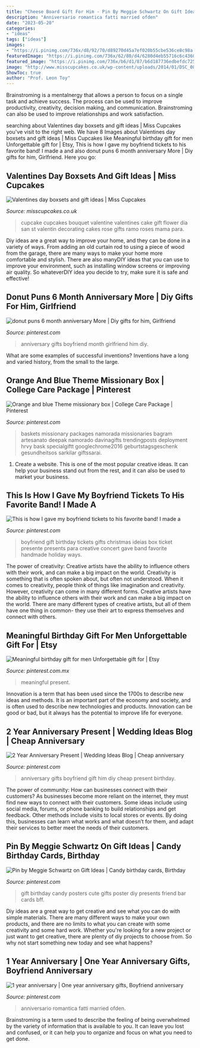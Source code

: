 ```yaml
---
title: "Cheese Board Gift For Him - Pin By Meggie Schwartz On Gift Ideas"
description: "Anniversario romantica fatti married ofden"
date: "2023-05-20"
categories:
- "ideas"
tags: ["ideas"]
images:
- "https://i.pinimg.com/736x/d8/92/70/d89270d45a7ef020b55cbe536ce8c98a.jpg"
featuredImage: "https://i.pinimg.com/736x/62/80/d4/6280d4eb55716c6c4360783f06cc0c72---year-anniversary-wedding-anniversary-gifts.jpg"
featured_image: "https://i.pinimg.com/736x/b6/d1/87/b6d187736edbefdc72596d1c58a46d82--menu-gift-ideas.jpg"
image: "http://www.misscupcakes.co.uk/wp-content/uploads/2014/01/DSC_0831.jpg"
ShowToc: true
author: "Prof. Leon Toy"
---
```



Brainstroming is a mentalnergy that allows a person to focus on a single task and achieve success. The process can be used to improve productivity, creativity, decision making, and communication. Brainstroming can also be used to improve relationships and work satisfaction.

	

		
searching about Valentines day boxsets and gift ideas | Miss Cupcakes you've visit to the right web. We have 8 Images about Valentines day boxsets and gift ideas | Miss Cupcakes like Meaningful birthday gift for men Unforgettable gift for | Etsy, This is how I gave my boyfriend tickets to his favorite band! I made a and also donut puns 6 month anniversary More | Diy gifts for him, Girlfriend. Here you go:
		
    
## Valentines Day Boxsets And Gift Ideas | Miss Cupcakes

<img loading=lazy src="http://www.misscupcakes.co.uk/wp-content/uploads/2014/01/DSC_0831.jpg" onerror="this.onerror=null;this.src='https://tse1.mm.bing.net/th?id=OIP.Ert5I2cFCeXz74T-nsgvaAHaKC&amp;pid=15.1';" alt="Valentines day boxsets and gift ideas | Miss Cupcakes">

_Source: misscupcakes.co.uk_

>cupcake cupcakes bouquet valentine valentines cake gift flower dia san st valentin decorating cakes rose gifts ramo roses mama para. 

	

Diy ideas are a great way to improve your home, and they can be done in a variety of ways. From adding an old curtain rod to using a piece of wood from the garage, there are many ways to make your home more comfortable and stylish. There are also manyDIY ideas that you can use to improve your environment, such as installing window screens or improving air quality. So whateverDIY idea you decide to try, make sure it is safe and effective!

    
## Donut Puns 6 Month Anniversary More | Diy Gifts For Him, Girlfriend

<img loading=lazy src="https://i.pinimg.com/736x/d8/92/70/d89270d45a7ef020b55cbe536ce8c98a.jpg" onerror="this.onerror=null;this.src='https://tse4.mm.bing.net/th?id=OIP.US_ZOwwclQKkRVmPn9qAcAHaJ3&amp;pid=15.1';" alt="donut puns 6 month anniversary More | Diy gifts for him, Girlfriend">

_Source: pinterest.com_

>anniversary gifts boyfriend month girlfriend him diy. 

	

What are some examples of successful inventions?
Inventions have a long and varied history, from the small to the large.

    
## Orange And Blue Theme Missionary Box | College Care Package | Pinterest

<img loading=lazy src="https://i.pinimg.com/736x/db/9a/9b/db9a9b4cff7d8c52f1e17fcdb8c3b31f.jpg" onerror="this.onerror=null;this.src='https://tse1.mm.bing.net/th?id=OIP.KHLy6T-A79FHlqH9lO-TbwHaJ4&amp;pid=15.1';" alt="Orange and blue Theme missionary box | College Care Package | Pinterest">

_Source: pinterest.com_

>baskets missionary packages namorada missionaries bagram artesanato deepak namorado davinagifts trendingposts deployment hrvy bask specialgiftt googlechrome2016 geburtstagsgeschenk gesundheitsos sarkilar giftssarai. 

	

1. Create a website. This is one of the most popular creative ideas. It can help your business stand out from the rest, and it can also be used to market your business.

    
## This Is How I Gave My Boyfriend Tickets To His Favorite Band! I Made A

<img loading=lazy src="https://i.pinimg.com/736x/03/f4/37/03f4375c447d5c88ed9b72001bddde7b--his-birthday-ideas-boyfriend-boyfriends-birthday.jpg" onerror="this.onerror=null;this.src='https://tse1.mm.bing.net/th?id=OIP.rHGMX8GZDd2VmZJvzTEluQHaJ3&amp;pid=15.1';" alt="This is how I gave my boyfriend tickets to his favorite band! I made a">

_Source: pinterest.com_

>boyfriend gift birthday tickets gifts christmas ideias box ticket presente presents para creative concert gave band favorite handmade holiday ways. 

	

The power of creativity: Creative artists have the ability to influence others with their work, and can make a big impact on the world.
Creativity is something that is often spoken about, but often not understood. When it comes to creativity, people think of things like imagination and creativity. However, creativity can come in many different forms. Creative artists have the ability to influence others with their work and can make a big impact on the world. There are many different types of creative artists, but all of them have one thing in common- they use their art to express themselves and connect with others.

    
## Meaningful Birthday Gift For Men Unforgettable Gift For | Etsy

<img loading=lazy src="https://i.pinimg.com/736x/1c/99/5a/1c995ae24e7dc65a123f8c4ddd8ab776.jpg" onerror="this.onerror=null;this.src='https://tse1.mm.bing.net/th?id=OIP.DzXE8QLsbnkU6U8KMVGUZAHaJ3&amp;pid=15.1';" alt="Meaningful birthday gift for men Unforgettable gift for | Etsy">

_Source: pinterest.com.mx_

>meaningful present. 

	

Innovation is a term that has been used since the 1700s to describe new ideas and methods. It is an important part of the economy and society, and is often used to describe new technologies and products. Innovation can be good or bad, but it always has the potential to improve life for everyone.

    
## 2 Year Anniversary Present | Wedding Ideas Blog | Cheap Anniversary

<img loading=lazy src="https://i.pinimg.com/736x/62/80/d4/6280d4eb55716c6c4360783f06cc0c72---year-anniversary-wedding-anniversary-gifts.jpg" onerror="this.onerror=null;this.src='https://tse2.mm.bing.net/th?id=OIP.W9Uvo26BkLS83_D8HXNn-QHaJ3&amp;pid=15.1';" alt="2 Year Anniversary Present | Wedding Ideas Blog | Cheap anniversary">

_Source: pinterest.com_

>anniversary gifts boyfriend gift him diy cheap present birthday. 

	

The power of community: How can businesses connect with their customers?
As businesses become more reliant on the internet, they must find new ways to connect with their customers. Some ideas include using social media, forums, or phone banking to build relationships and get feedback. Other methods include visits to local stores or events. By doing this, businesses can learn what works and what doesn’t for them, and adapt their services to better meet the needs of their customers.

    
## Pin By Meggie Schwartz On Gift Ideas | Candy Birthday Cards, Birthday

<img loading=lazy src="https://i.pinimg.com/736x/b6/d1/87/b6d187736edbefdc72596d1c58a46d82--menu-gift-ideas.jpg" onerror="this.onerror=null;this.src='https://tse1.mm.bing.net/th?id=OIP.0otVZAFFTVUgXdd7TQsisgHaJ3&amp;pid=15.1';" alt="Pin by Meggie Schwartz on Gift Ideas | Candy birthday cards, Birthday">

_Source: pinterest.com_

>gift birthday candy posters cute gifts poster diy presents friend bar cards bff. 

	

Diy ideas are a great way to get creative and see what you can do with simple materials. There are many different ways to make your own products, and there are no limits to what you can create with some creativity and some hard work. Whether you're looking for a new project or just want to get creative, there are plenty of diy projects to choose from. So why not start something new today and see what happens?

    
## 1 Year Anniversary | One Year Anniversary Gifts, Boyfriend Anniversary

<img loading=lazy src="https://i.pinimg.com/736x/6b/3f/23/6b3f23026f6b7be751796ac05b554a7e.jpg" onerror="this.onerror=null;this.src='https://tse4.mm.bing.net/th?id=OIP.RGZCQWBWfUJmAvTTEsCMawHaJ3&amp;pid=15.1';" alt="1 year anniversary | One year anniversary gifts, Boyfriend anniversary">

_Source: pinterest.com_

>anniversario romantica fatti married ofden. 

	

Brainstroming is a term used to describe the feeling of being overwhelmed by the variety of information that is available to you. It can leave you lost and confused, or it can help you to organize and focus on what you need to get done.

